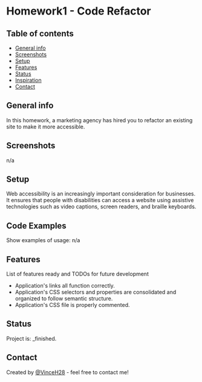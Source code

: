 # Homework1 - Code Refactor

## Table of contents
* [General info](#general-info)
* [Screenshots](#screenshots)
* [Setup](#setup)
* [Features](#features)
* [Status](#status)
* [Inspiration](#inspiration)
* [Contact](#contact)

## General info
In this homework, a marketing agency has hired you to refactor an existing site to make it more accessible. 

## Screenshots
n/a

## Setup
Web accessibility is an increasingly important consideration for businesses. It ensures that people with disabilities can access a website using assistive technologies such as video captions, screen readers, and braille keyboards. 

## Code Examples
Show examples of usage:
n/a

## Features
List of features ready and TODOs for future development
* Application's links all function correctly.
* Application's CSS selectors and properties are consolidated and organized to follow semantic structure.
* Application's CSS file is properly commented.

## Status
Project is: _finished.

## Contact
Created by [@VinceH28](https://github.com/VinceH28/Homework3/) - feel free to contact me!